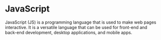 # JavaScript
 JavaScript (JS) is a programming language that is used to make web pages interactive. It is a versatile language that can be used for front-end and back-end development, desktop applications, and mobile apps. 
